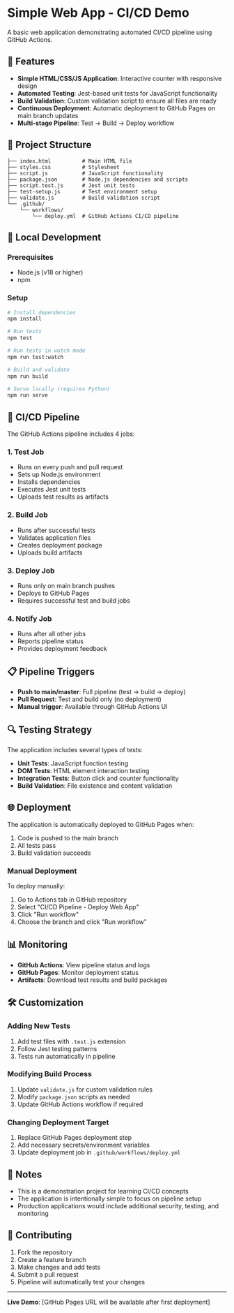 # Simple Web App - CI/CD Demo

A basic web application demonstrating automated CI/CD pipeline using GitHub Actions.

## 🚀 Features

- **Simple HTML/CSS/JS Application**: Interactive counter with responsive design
- **Automated Testing**: Jest-based unit tests for JavaScript functionality
- **Build Validation**: Custom validation script to ensure all files are ready
- **Continuous Deployment**: Automatic deployment to GitHub Pages on main branch updates
- **Multi-stage Pipeline**: Test → Build → Deploy workflow

## 📁 Project Structure

```
├── index.html          # Main HTML file
├── styles.css          # Stylesheet
├── script.js           # JavaScript functionality
├── package.json        # Node.js dependencies and scripts
├── script.test.js      # Jest unit tests
├── test-setup.js       # Test environment setup
├── validate.js         # Build validation script
└── .github/
    └── workflows/
        └── deploy.yml  # GitHub Actions CI/CD pipeline
```

## 🔧 Local Development

### Prerequisites
- Node.js (v18 or higher)
- npm

### Setup
```bash
# Install dependencies
npm install

# Run tests
npm test

# Run tests in watch mode
npm run test:watch

# Build and validate
npm run build

# Serve locally (requires Python)
npm run serve
```

## 🚀 CI/CD Pipeline

The GitHub Actions pipeline includes 4 jobs:

### 1. **Test Job**
- Runs on every push and pull request
- Sets up Node.js environment
- Installs dependencies
- Executes Jest unit tests
- Uploads test results as artifacts

### 2. **Build Job**
- Runs after successful tests
- Validates application files
- Creates deployment package
- Uploads build artifacts

### 3. **Deploy Job**
- Runs only on main branch pushes
- Deploys to GitHub Pages
- Requires successful test and build jobs

### 4. **Notify Job**
- Runs after all other jobs
- Reports pipeline status
- Provides deployment feedback

## 📋 Pipeline Triggers

- **Push to main/master**: Full pipeline (test → build → deploy)
- **Pull Request**: Test and build only (no deployment)
- **Manual trigger**: Available through GitHub Actions UI

## 🔍 Testing Strategy

The application includes several types of tests:

- **Unit Tests**: JavaScript function testing
- **DOM Tests**: HTML element interaction testing
- **Integration Tests**: Button click and counter functionality
- **Build Validation**: File existence and content validation

## 🌐 Deployment

The application is automatically deployed to GitHub Pages when:
1. Code is pushed to the main branch
2. All tests pass
3. Build validation succeeds

### Manual Deployment

To deploy manually:
1. Go to Actions tab in GitHub repository
2. Select "CI/CD Pipeline - Deploy Web App"
3. Click "Run workflow"
4. Choose the branch and click "Run workflow"

## 📊 Monitoring

- **GitHub Actions**: View pipeline status and logs
- **GitHub Pages**: Monitor deployment status
- **Artifacts**: Download test results and build packages

## 🛠️ Customization

### Adding New Tests
1. Add test files with `.test.js` extension
2. Follow Jest testing patterns
3. Tests run automatically in pipeline

### Modifying Build Process
1. Update `validate.js` for custom validation rules
2. Modify `package.json` scripts as needed
3. Update GitHub Actions workflow if required

### Changing Deployment Target
1. Replace GitHub Pages deployment step
2. Add necessary secrets/environment variables
3. Update deployment job in `.github/workflows/deploy.yml`

## 📝 Notes

- This is a demonstration project for learning CI/CD concepts
- The application is intentionally simple to focus on pipeline setup
- Production applications would include additional security, testing, and monitoring

## 🤝 Contributing

1. Fork the repository
2. Create a feature branch
3. Make changes and add tests
4. Submit a pull request
5. Pipeline will automatically test your changes

---

**Live Demo**: [GitHub Pages URL will be available after first deployment]